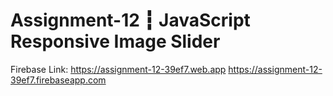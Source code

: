 # Assignment-12 ┇ JavaScript Responsive Image Slider

Firebase Link:
https://assignment-12-39ef7.web.app
https://assignment-12-39ef7.firebaseapp.com

